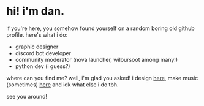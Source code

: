 # hi! i'm dan.

if you're here, you somehow found yourself on a random boring old github profile.
here's what i do:
 - graphic designer
 - discord bot developer
 - community moderator (nova launcher, wilbursoot among many!)
 - python dev (i guess?)
 
where can you find me? well, i'm glad you asked! i design [here](pixelflow.studio), make music (sometimes) [here](https://open.spotify.com/artist/3HCdxPhQXMWHDZ0gY42rDW) and idk what else i do tbh.

see you around!
